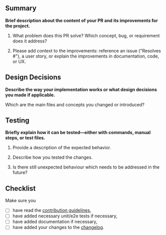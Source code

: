 ## Summary

**Brief description about the content of your PR and its improvements for the project.**

1. What problem does this PR solve? Which concept, bug, or requirement does it address?

2. Please add context to the improvements: reference an issue ("Resolves #<your issue id here>"), a user story, or explain the improvements in documentation, code, or UX.

## Design Decisions

**Describe the way your implementation works or what design decisions you made if applicable.**

Which are the main files and concepts you changed or introduced?

## Testing

**Briefly explain how it can be tested—either with commands, manual steps, or test files.**

1. Provide a description of the expected behavior.

2. Describe how you tested the changes.

3. Is there still unexpected behaviour which needs to be addressed in the future?

## Checklist

Make sure you

- [ ] have read the [contribution guidelines](../CONTRIBUTION.md),
- [ ] have added necessary unit/e2e tests if necessary,
- [ ] have added documentation if necessary,
- [ ] have added your changes to the [changelog](../CHANGELOG.md).